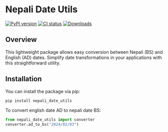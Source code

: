 # Nepali Date Utils

[![PyPI version](https://badge.fury.io/py/nepali-date-utils.svg)](https://pypi.org/project/nepali-date-utils/)
[![CI status](https://github.com/nrjadkry/nepali-date-utils/actions/workflows/python-publish.yml/badge.svg?branch=master)](https://github.com/opensource-nepal/py-nepali/actions)
[![Downloads](https://img.shields.io/pypi/dm/nepali.svg?maxAge=180)](https://pypi.org/project/nepali-date-utils/)


## Overview
This lightweight package allows easy conversion between Nepali (BS) and English (AD) dates. Simplify date transformations in your applications with this straightforward utility.

## Installation
You can install the package via pip:
```bash
pip install nepali_date_utils
```

To convert english date AD to nepali date BS:

```python
from nepali_date_utils import converter
converter.ad_to_bs("2024/02/03")
```
